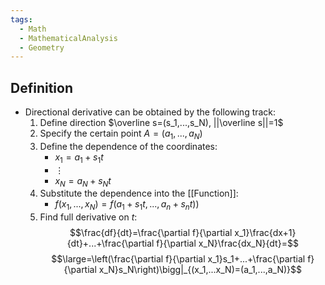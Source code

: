 ```yaml
---
tags:
  - Math
  - MathematicalAnalysis
  - Geometry
---
```

## Definition
- Directional derivative can be obtained by the following track:
	1. Define direction $\overline s=(s_1,...,s_N), ||\overline s||=1$
	2. Specify the certain point $A=(a_1,...,a_N)$
	3. Define the dependence of the coordinates:
		- $x_1=a_1+s_1t$
		- $\vdots$
		- $x_N=a_N+s_Nt$
	4. Substitute the dependence into the [[Function]]:
		- $f(x_1,...,x_N)=f(a_1+s_1t,...,a_n+s_nt))$
	5. Find full derivative on $t$:
$$\frac{df}{dt}=\frac{\partial f}{\partial x_1}\frac{dx+1}{dt}+...+\frac{\partial f}{\partial x_N}\frac{dx_N}{dt}=$$$$\large=\left(\frac{\partial f}{\partial x_1}s_1+...+\frac{\partial f}{\partial x_N}s_N\right)\bigg|_{(x_1,...x_N)=(a_1,...,a_N)}$$
